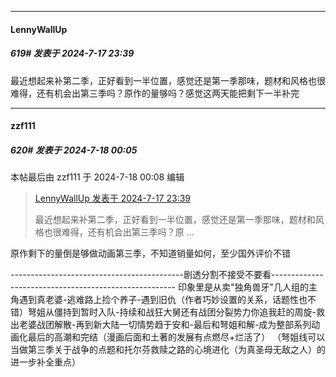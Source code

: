 ﻿
*****

####  LennyWallUp  
##### 619#       发表于 2024-7-17 23:39

最近想起来补第二季，正好看到一半位置，感觉还是第一季那味，题材和风格也很难得，还有机会出第三季吗？原作的量够吗？感觉这两天能把剩下一半补完


*****

####  zzf111  
##### 620#       发表于 2024-7-18 00:05

 本帖最后由 zzf111 于 2024-7-18 00:08 编辑 
<blockquote><a href="httphttps://bbs.saraba1st.com/2b/forum.php?mod=redirect&amp;goto=findpost&amp;pid=65619052&amp;ptid=1980195" target="_blank">LennyWallUp 发表于 2024-7-17 23:39</a>

最近想起来补第二季，正好看到一半位置，感觉还是第一季那味，题材和风格也很难得，还有机会出第三季吗？原 ...</blockquote>
原作剩下的量倒是够做动画第三季，不知道销量如何，至少国外评价不错

-------------------------------------------剧透分割不接受不要看------------------------------------------------------
印象里是从卖"独角兽牙"几人组的主角遇到真老婆-逃难路上捡个养子-遇到旧仇（作者巧妙设置的关系，话题性也不错）弩姐从僵持到暂时入队-持续和战狂大舅还有战团分裂势力你追我赶的周旋-救出老婆战团解散-再到新大陆一切情势趋于安和-最后和弩姐和解-成为整部系列动画化最后的高潮和完结（漫画后面和土著的发展有点燃尽+烂活了）
（弩姐线可以当做第三季关于战争的点题和托尔芬救赎之路的心境进化（为真圣母无敌之人）的进一步补全重点）

